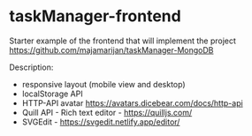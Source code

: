 # taskManager-frontend

Starter example of the frontend that will implement the project  https://github.com/majamarijan/taskManager-MongoDB 

Description:
- responsive layout (mobile view and desktop)
- localStorage API
- HTTP-API avatar https://avatars.dicebear.com/docs/http-api
- Quill API - Rich text editor - https://quilljs.com/
- SVGEdit - https://svgedit.netlify.app/editor/
